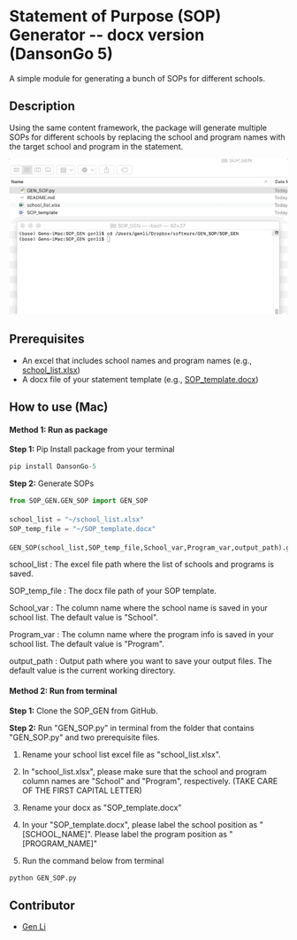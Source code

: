 # Statement of Purpose (SOP) Generator -- docx version (DansonGo 5)

A simple module for generating a bunch of SOPs for different schools.



## Description

Using the same content framework, the package will generate multiple SOPs for different schools by replacing the school and program names with the target school and program in the statement.



![Alt Text](sop_gen1.gif)



## Prerequisites

- An excel that includes school names and program names (e.g., [school_list.xlsx](school_list.xlsx))
- A docx file of your statement template (e.g., [SOP_template.docx](SOP_template.docx))



## How to use (Mac)

#### Method 1: Run as package

**Step 1:** Pip Install package from your terminal 

```python
pip install DansonGo-5
```



**Step 2:** Generate SOPs

```python
from SOP_GEN.GEN_SOP import GEN_SOP

school_list = "~/school_list.xlsx"
SOP_temp_file = "~/SOP_template.docx"

GEN_SOP(school_list,SOP_temp_file,School_var,Program_var,output_path).gen_sop()
```

school_list : The excel file path where the list of schools and programs is saved.

SOP_temp_file : The docx file path of your SOP template.

School_var : The column name where the school name is saved in your school list. The default value is "School".

Program_var : The column name where the program info is saved in your school list. The default value is "Program".

output_path : Output path where you want to save your output files. The default value is the current working directory.



#### Method 2: Run from terminal

**Step 1:** Clone the SOP_GEN from GitHub.

**Step 2:** Run "GEN_SOP.py" in terminal from the folder that contains "GEN_SOP.py" and two prerequisite files.

1. Rename your school list excel file as "school_list.xlsx".

2. In "school_list.xlsx", please make sure that the school and program column names are "School" and "Program", respectively. (TAKE CARE OF THE FIRST CAPITAL LETTER)

3. Rename your docx as "SOP_template.docx"

4. In your "SOP_template.docx", please label the school position as "[SCHOOL_NAME]". Please label the program position as "[PROGRAM_NAME]"

5. Run the command below from terminal


```python
python GEN_SOP.py
```











## Contributor

* [Gen Li](https://www.gen-li.com)